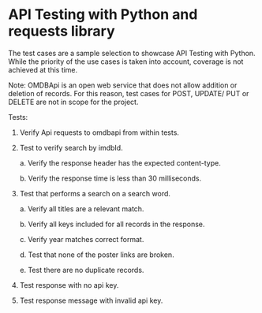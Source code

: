 # API Testing with Python and requests library

The test cases are a sample selection to showcase API Testing with Python.
While the priority of the use cases is taken into account, coverage is not achieved at this time.

Note:
OMDBApi is an open web service that does not allow addition or deletion of records. 
For this reason, test cases for POST, UPDATE/ PUT or DELETE are not in scope for the project.

Tests:

1. Verify Api requests to omdbapi from within tests.

2. Test to verify search by imdbId.

    a. Verify the response header has the expected content-type.

    b. Verify the response time is less than 30 milliseconds. 

3. Test that performs a search on a search word.

    a. Verify all titles are a relevant match.

    b. Verify all keys included for all records in the response.

    c. Verify year matches correct format.

    d. Test that none of the poster links are broken.

    e. Test there are no duplicate records.

4. Test response with no api key.

5. Test response message with invalid api key.
